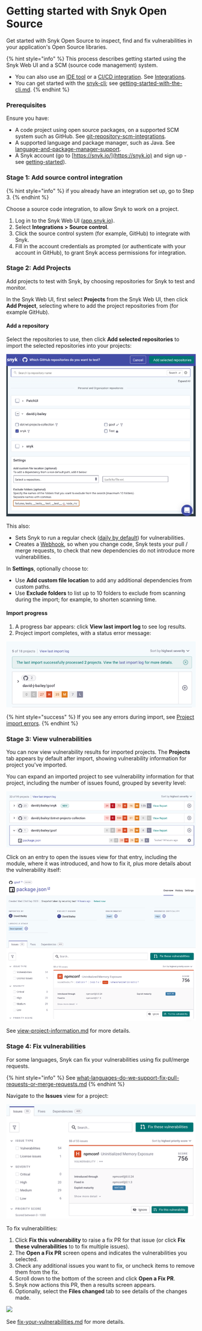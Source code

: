 # Getting started with Snyk Open Source

Get started with Snyk Open Source to inspect, find and fix vulnerabilities in your application's Open Source libraries.

{% hint style="info" %}
This process describes getting started using the Snyk Web UI and a SCM (source code management) system.

* You can also use an [IDE tool](https://docs.snyk.io/integrations/ide-tools) or a [CI/CD integration](https://docs.snyk.io/integrations/ci-cd-integrations). See [Integrations](https://docs.snyk.io/integrations).
* You can get started with the [snyk-cli](../../snyk-cli/ "mention"); see [getting-started-with-the-cli.md](../../snyk-cli/getting-started-with-the-cli.md "mention").
{% endhint %}

### **Prerequisites**

Ensure you have:

* A code project using open source packages, on a supported SCM system such as GitHub. See [git-repository-scm-integrations](../../integrations/git-repository-scm-integrations/ "mention").
* A supported language and package manager, such as Java. See [language-and-package-manager-support](language-and-package-manager-support/ "mention").
* A Snyk account (go to [https://snyk.io/](https://snyk.io) and sign up - see [getting-started](../../getting-started/ "mention")).

### Stage 1: Add source control integration

{% hint style="info" %}
if you already have an integration set up, go to Step 3.
{% endhint %}

Choose a source code integration, to allow Snyk to work on a project.

1. Log in to the Snyk Web UI ([app.snyk.io](https://app.snyk.io)).
2. Select **Integrations > Source control**.
3. Click the source control system (for example, GitHub) to integrate with Snyk.
4. Fill in the account credentials as prompted (or authenticate with your account in GitHub), to grant Snyk access permissions for integration.

### Stage 2: Add Projects

Add projects to test with Snyk, by choosing repositories for Snyk to test and monitor.

In the Snyk Web UI, first select **Projects** from the Snyk Web UI, then click **Add Project**, selecting where to add the project repositories from (for example GitHub).

#### Add a repository

Select the repositories to use, then click **Add selected repositories** to import the selected repositories into your projects:

![](<../../.gitbook/assets/Screenshot 2022-06-13 at 10.57.25.png>)

This also:

* Sets Snyk to run a regular check ([daily by default](../../features/user-and-group-management/managing-settings/usage-page-details.md#projects)) for vulnerabilities.
* Creates a [Webhook](../../snyk-api-info/snyk-webhooks/), so when you change code, Snyk tests your pull / merge requests, to check that new dependencies do not introduce more vulnerabilities.

In **Settings**, optionally choose to:

* Use **Add custom file location** to add any additional dependencies from custom paths.
* Use **Exclude folders** to list up to 10 folders to exclude from scanning during the import; for example, to shorten scanning time.

#### Import progress

1. A progress bar appears: click **View last import log** to see log results.
2. Project import completes, with a status error message:

![](<../../.gitbook/assets/Screenshot 2022-06-13 at 11.38.00.png>)

{% hint style="success" %}
If you see any errors during import, see [Project import errors](https://support.snyk.io/hc/en-us/articles/360001373118).
{% endhint %}

### Stage 3: View vulnerabilities

You can now view vulnerability results for imported projects. The **Projects** tab appears by default after import, showing vulnerability information for project you've imported.

You can expand an imported project to see vulnerability information for that project, including the number of issues found, grouped by severity level:

![.](../../.gitbook/assets/projects-import.png)

Click on an entry to open the issues view for that entry, including the module, where it was introduced, and how to fix it, plus more details about the vulnerability itself:

![](../../.gitbook/assets/project-details.png)

See [view-project-information.md](../../snyk-web-ui/introduction-to-snyk-projects/view-project-information.md "mention") for more details.

### Stage 4: Fix vulnerabilities

For some languages, Snyk can fix your vulnerabilities using fix pull/merge requests.

{% hint style="info" %}
See [what-languages-do-we-support-fix-pull-requests-or-merge-requests.md](../../features/fixing-and-prioritizing-issues/starting-to-fix-vulnerabilities/what-languages-do-we-support-fix-pull-requests-or-merge-requests.md "mention")
{% endhint %}

Navigate to the **Issues** view for a project:

![](../../.gitbook/assets/Issues-view.png)

To fix vulnerabilities:

1. Click **Fix this vulnerability** to raise a fix PR for that issue (or click **Fix these vulnerabilities** to to fix multiple issues).
2. The **Open a Fix PR** screen opens and indicates the vulnerabilities you selected.
3. Check any additional issues you want to fix, or uncheck items to remove them from the fix.
4. Scroll down to the bottom of the screen and click **Open a Fix PR**.
5. Snyk now actions this PR, then a results screen appears.
6. Optionally, select the **Files changed** tab to see details of the changes made.

![](<../../.gitbook/assets/screenshot\_2021-04-09\_at\_17.46.22 (1).png>)

See [fix-your-vulnerabilities.md](../../features/fixing-and-prioritizing-issues/starting-to-fix-vulnerabilities/fix-your-vulnerabilities.md "mention") for more details.
